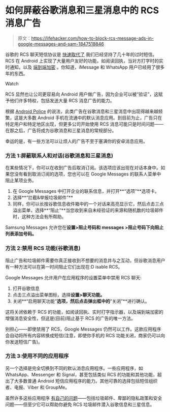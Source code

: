 # 如何屏蔽谷歌消息和三星消息中的 RCS 消息广告

> 原文：<https://lifehacker.com/how-to-block-rcs-message-ads-in-google-messages-and-sam-1847518846>

谷歌的 RCS 聊天短信协议是 [快速取代了](https://lifehacker.com/whats-rcs-messaging-and-why-should-you-care-1832235783) 我们已经坚持了几十年的过时短信。RCS 在 Android 上实现了大量用户友好的功能，如阅读回执，当对方打字时的实时通知，以及 [端到端加密](https://lifehacker.com/how-to-enable-end-to-end-encryption-in-google-messages-1845845418) 。你知道，iMessage 和 WhatsApp 用户已经用了很多年的东西。

Watch

RCS 显然也让公司更容易向 Android 用户做广告，因为企业可以被“验证”，这赋予他们许多特权，包括发送大量 RCS 消息广告的能力。

根据 [Android Police](https://www.androidpolice.com/2021/08/18/spammy-ads-are-invading-google-messages-heres-how-to-get-rid-of-them/) 的说法，此类广告在谷歌消息和三星消息中出现得越来越频繁，这是大多数 Android 手机在流通中的默认消息应用。到目前为止，广告只在特定用户和特定地区出现，但更多公司开始使用 RCS 消息可能只是时间问题——在那之后，广告将成为谷歌消息和三星消息的常规部分。

幸运的是，有一些方法可以让烦人的广告不至于塞满你的安卓消息应用。

### 方法 1:屏蔽联系人和对话(谷歌消息和三星消息)

在某些情况下，你可以在收到广告后取消订阅。该选项应该出现在对话本身中。如果您没有看到取消订阅的选项，您也可以在 Google Messages 的联系人菜单中阻止某项业务。

1.  在 Google Messages 中打开企业的联系信息，并打开**“选项”**选项卡。
2.  选择**“拦截&举报垃圾邮件”**
3.  同样，你可以长按谷歌信息收件箱中的一个对话来高亮显示它，然后点击三点溢出菜单，选择**“阻止”**当您收到来自未经验证的来源和随机数的垃圾邮件时，这种方法会有所帮助。

Samsung Messages 允许您在**设置>阻止号码和 messages >阻止号码下向阻止列表添加号码。**

### 方法 2:禁用 RCS 功能(谷歌消息)

阻止广告和垃圾邮件需要你真正接收到不想要的消息并与之互动，但谷歌消息用户有一种方法可以在第一时间阻止它们出现在:D isable RCS。

Google Messages 允许用户在应用程序的设置菜单中禁用 RCS 聊天:

1.  打开谷歌信息
2.  点击三点溢出菜单图标，选择**设置>聊天功能。**
3.  关闭**“启用聊天功能”**选项，然后点击弹出框中的**“关闭”**进行确认。

这将关闭依赖于 RCS 的功能，如阅读回执、实时打字指示器，以及端到端加密的增强消息安全性，但这是(目前)阻止基于 RCS 的广告的唯一方法。

别担心——即使禁用了 RCS，Google Messages 仍然可以工作。这款应用程序会自动将所有内容转换成短信(注意，即使你手机的 RCS 功能关闭，商家仍可以向你发送短信广告)。

### 方法 3:使用不同的应用程序

另一个选择是完全切换到不同的默认消息应用程序。一些应用程序，如 WhatsApp、Messenger 和 Signal，甚至包括类似 RCS 的功能和其他功能，超出了大多数普通 Android 短信应用程序的能力。其他可靠的选择包括短信组织者、电报、Viber 和 GroupMe。

虽然许多这些应用程序 [有自己的问题](https://lifehacker.com/the-best-whatsapp-alternatives-1832064581)——包括垃圾邮件、卑鄙的隐私政策和安全问题——但至少它可以帮助你避免 RCS 垃圾邮件潜入谷歌信息和三星信息。